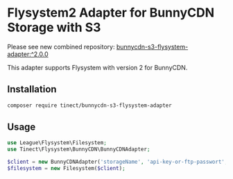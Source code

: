 # Flysystem2 Adapter for BunnyCDN Storage with S3

Please see new combined repository:
[bunnycdn-s3-flysystem-adapter:^2.0.0](https://github.com/tinect/bunnycdn-s3-flysystem-adapter/tree/v2)

This adapter supports Flysystem with version 2 for BunnyCDN.  
## Installation

```bash
composer require tinect/bunnycdn-s3-flysystem-adapter
```

## Usage

```php
use League\Flysystem\Filesystem;
use Tinect\Flysystem\BunnyCDN\BunnyCDNAdapter;

$client = new BunnyCDNAdapter('storageName', 'api-key-or-ftp-passwort', 'storage.bunnycdn.com', 'optionalSubfolder');
$filesystem = new Filesystem($client);
```
